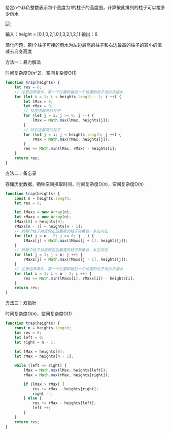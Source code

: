 给定n个非负整数表示每个宽度为1的柱子的高度图，计算按此排列的柱子可以接多少雨水

![](https://assets.leetcode-cn.com/aliyun-lc-upload/uploads/2018/10/22/rainwatertrap.png)

输入：height = [0,1,0,2,1,0,1,3,2,1,2,1]
输出：6

简化问题，第i个柱子可接的雨水为左边最高的柱子和右边最高的柱子的较小的值减去自身高度

方法一：暴力解法

时间复杂度O(n^2)，空间复杂度O(1)

```js
function trap(heights) {
    let res = 0;
    // 注意边界条件，第一个位置和最后一个位置的柱子没办法接水
    for (let i = 1; i < heights.length - 1; i ++) {
        let lMax = 0;
        let rMax = 0;
        // 找左边最高的柱子
        for (let j = i; j >= 0; j --) {
            lMax = Math.max(lMax, heights[j]);
        }
        // 找右边最高的柱子
        for (let j = i; j < heights.length; j ++) {
            rMax = Math.max(rMax, heights[j]);
        }
        res += Math.min(lMax, rMax) - heights[i];
    }
    return res;
}
```

方法二：备忘录

存储历史数据，牺牲空间换取时间，时间复杂度O(n)，空间复杂度O(n)

```js
function trap(heights) {
    const n = heights.length;
    let res = 0;

    let lMaxs = new Array(n);
    let rMaxs = new Array(n);
    lMaxs[0] = heights[0];
    rMaxs[n - 1] = heights[n - 1];
    // 找每个柱子对应的左边最高的柱子的集合，从右向左
    for (let j = n - 2; j >= 0; j --) {
        lMaxs[j] = Math.max(lMaxs[j + 1], heights[j]);
    }
    // 找每个柱子对应的右边最高的柱子的集合，从左向右
    for (let j = 1; j < n; j ++) {
        rMaxs[j] = Math.max(rMaxs[j - 1], heights[j]);
    }
    // 注意边界条件，第一个位置和最后一个位置的柱子没办法接水
    for (let i = 1; i < n - 1; i ++) {
        res += Math.min(lMaxs[i], rMaxs[i]) - heights[i];
    }
    return res;
}
```

方法三：双指针

时间复杂度O(n)，空间复杂度O(1)

```js
function trap(heights) {
    const n = heights.length;
    let res = 0;
    let left = 0;
    let right = n - 1;
    
    let lMax = heights[0];
    let rMax = heights[n - 1];

    while (left <= right) {
        lMax = Math.max(lMax, heights[left]);
        rMax = Math.max(rMax, heights[right]);

        if (lMax > rMax) {
            res += rMax - heights[right];
            right --;
        } else {
            res += rMax - heights[left];
            left ++;
        }
    }
    return res;
}
```